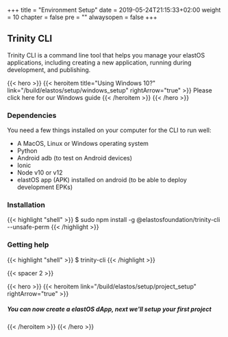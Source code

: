 +++
title = "Environment Setup"
date = 2019-05-24T21:15:33+02:00
weight = 10
chapter = false
pre = ""
alwaysopen = false
+++ 

## Trinity CLI

Trinity CLI is a command line tool that helps you manage your elastOS applications, including creating a new application, running during development, and publishing.

{{< hero >}}
    {{< heroitem title="Using Windows 10?" link="/build/elastos/setup/windows_setup" rightArrow="true" >}}
        Please click here for our Windows guide
    {{< /heroitem >}}
{{< /hero >}}

### Dependencies

You need a few things installed on your computer for the CLI to run well:

- A MacOS, Linux or Windows operating system
- Python
- Android adb (to test on Android devices)
- Ionic
- Node v10 or v12
- elastOS app (APK) installed on android (to be able to deploy development EPKs)

### Installation

{{< highlight "shell" >}}
$ sudo npm install -g @elastosfoundation/trinity-cli --unsafe-perm
{{< /highlight >}}

### Getting help

{{< highlight "shell" >}}
$ trinity-cli
{{< /highlight >}}

{{< spacer 2 >}}

{{< hero >}}
    {{< heroitem link="/build/elastos/setup/project_setup" rightArrow="true" >}}
        <h5>You can now create a elastOS dApp, next we'll setup your first project</h5>
    {{< /heroitem >}}
{{< /hero >}}

